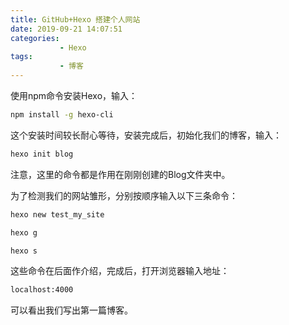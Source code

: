 ```yaml
---
title: GitHub+Hexo 搭建个人网站
date: 2019-09-21 14:07:51
categories: 
           - Hexo
tags:
           - 博客
---
```

使用npm命令安装Hexo，输入：
```bash
npm install -g hexo-cli 
```
这个安装时间较长耐心等待，安装完成后，初始化我们的博客，输入： 
```bash
hexo init blog
```
注意，这里的命令都是作用在刚刚创建的Blog文件夹中。

为了检测我们的网站雏形，分别按顺序输入以下三条命令：
```bash
hexo new test_my_site

hexo g

hexo s
```
这些命令在后面作介绍，完成后，打开浏览器输入地址：
```bash
localhost:4000
```
可以看出我们写出第一篇博客。